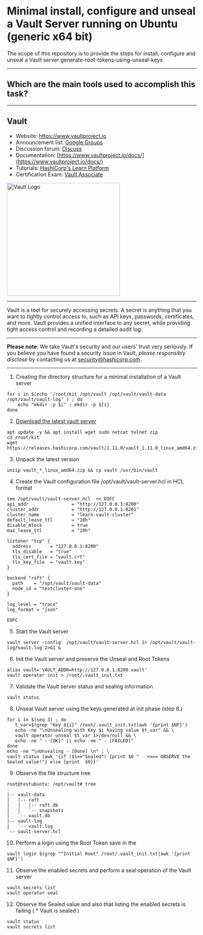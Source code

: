 
# Minimal install, configure and unseal a Vault Server running on Ubuntu (generic x64 bit)


The scope of this repository is to provide the steps for install, configure and unseal a Vault server
generate-root-tokens-using-unseal-keys

-----
## Which are the main tools used to accomplish this task?

----
## Vault
-	Website: https://www.vaultproject.io
-	Announcement list: [Google Groups](https://groups.google.com/group/hashicorp-announce)
-	Discussion forum: [Discuss](https://discuss.hashicorp.com/c/vault)
- Documentation: [https://www.vaultproject.io/docs/](https://www.vaultproject.io/docs/)
- Tutorials: [HashiCorp's Learn Platform](https://learn.hashicorp.com/vault)
- Certification Exam: [Vault Associate](https://www.hashicorp.com/certification/#hashicorp-certified-vault-associate)

<img width="300" alt="Vault Logo" src="https://github.com/hashicorp/vault/blob/f22d202cde2018f9455dec755118a9b84586e082/Vault_PrimaryLogo_Black.png">

----
Vault is a tool for securely accessing secrets. A secret is anything that you want to tightly control access to, such as API keys, passwords, certificates, and more. Vault provides a unified interface to any secret, while providing tight access control and recording a detailed audit log.

----
**Please note**: We take Vault's security and our users' trust very seriously. If you believe you have found a security issue in Vault, _please responsibly disclose_ by contacting us at [security@hashicorp.com](mailto:security@hashicorp.com).

----


1. Creating the directory structure for a minimal installation of a Vault server
```shell
for i in $(echo '/root/kit /opt/vault /opt/vault/vault-data /opt/vault/vault-log' ) ; do
    echo "mkdir -p $i" ; mkdir -p ${i}
done
```

2. [Download the latest vault server](https://www.vaultproject.io/downloads)
```shell
apt update -y && apt install wget sudo netcat telnet zip
cd /root/kit 
wget https://releases.hashicorp.com/vault/1.11.0/vault_1.11.0_linux_amd64.zip
```


3. Unpack the latest version 
```
unzip vault_*_linux_amd64.zip && cp vault /usr/bin/vault
```

4. Create the Vault configuration file /opt/vault/vault-server.hcl in HCL format
```
tee /opt/vault/vault-server.hcl  << EOFC
api_addr                = "http://127.0.0.1:8200"
cluster_addr            = "http://127.0.0.1:8201"
cluster_name            = "learn-vault-cluster"
default_lease_ttl       = "10h"
disable_mlock           = true
max_lease_ttl           = "10h"

listener "tcp" {
  address       = "127.0.0.1:8200"
  tls_disable   = "true"
  tls_cert_file = "vault.crt"
  tls_key_file  = "vault.key"
}

backend "raft" {
  path    = "/opt/vault/vault-data"
  node_id = "testcluster-one"
}

log_level = "trace"
log_format = "json"

EOFC
```

5. Start the Vault server
```
vault server -config  /opt/vault/vault-server.hcl 1> /opt/vault/vault-log/vault.log 2>&1 &
```

6. Init the Vault server and preserve the Unseal and Root Tokens
```
alias vault='VAULT_ADDR=http://127.0.0.1:8200 vault'
vault operator init > /root/.vault_init.txt
```

7. Validate the Vault server status and sealing information
```shell
vault status
```

8. Unseal Vault server using the keys generated at init phase (step 6.)
```shell
for i in $(seq 3) ; do
   t_var=$(grep "Key ${i}" /root/.vault_init.txt|awk '{print $NF}')
   echo -ne "\nUnsealing with Key $i having value $t_var" && \
   vault operator unseal $t_var 1>/dev/null && \
   echo -ne " - [OK]" || echo -ne " - [FAILED]"
done
echo -ne "\nUnsealing - [Done] \n" ; \
vault status |awk '{if ($1=="Sealed") {print $0 "   <=== OBSERVE the Sealed value!"} else {print  $0}}'
```

9. Observe the file structure tree
```plaintext
root@testubuntu: /opt/vault# tree
.
|-- vault-data
|   |-- raft
|   |   |-- raft.db
|   |   `-- snapshots
|   `-- vault.db
|-- vault-log
|   `-- vault.log
`-- vault-server.hcl
```

10. Perform a login using the Root Token save in the 
```shell
vault login $(grep "^Initial Root" /root/.vault_init.txt|awk '{print $NF}')
```

11. Observe the enabled secrets and perform a seal operation of the Vault server
```shell
vault secrets list
vault operator seal
```

12. Observe the Sealed value and also that listing the enabled secrets is failing ( * Vault is sealed ) 
```shell
vault status
vault secrets list
```
